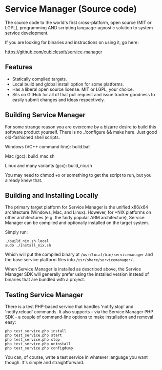 Service Manager (Source code)
=============================

The source code to the world's first cross-platform, open source (MIT or LGPL), programming AND scripting language-agnostic solution to system service development.

If you are looking for binaries and instructions on using it, go here:

https://github.com/cubiclesoft/service-manager

Features
--------

* Statically compiled targets.
* Local build and global install option for some platforms.
* Has a liberal open source license.  MIT or LGPL, your choice.
* Sits on GitHub for all of that pull request and issue tracker goodness to easily submit changes and ideas respectively.

Building Service Manager
------------------------

For some strange reason you are overcome by a bizarre desire to build this software product yourself.  There is no ./configure && make here.  Just good old-fashioned shell scripts.

Windows (VC++ command-line):  build.bat

Mac (gcc):  build_mac.sh

Linux and many variants (gcc):  build_nix.sh

You may need to chmod +x or something to get the script to run, but you already knew that.

Building and Installing Locally
-------------------------------

The primary target platform for Service Manager is the unified x86/x64 architecture (Windows, Mac, and Linux).  However, for *NIX platforms on other architectures (e.g. the fairly popular ARM architecture), Service Manager can be compiled and optionally installed on the target system.

Simply run:

```
./build_nix.sh local
sudo ./install_nix.sh
```

Which will put the compiled binary at `/usr/local/bin/servicemanager` and the base service platform files into `/usr/share/servicemanager/`.

When Service Manager is installed as described above, the Service Manager SDK will generally prefer using the installed version instead of binaries that are bundled with a project.

Testing Service Manager
-----------------------

There is a test PHP-based service that handles 'notify.stop' and 'notify.reload' commands.  It also supports - via the Service Manager PHP SDK - a couple of command-line options to make installation and removal easy:

````
php test_service.php install
php test_service.php start
php test_service.php stop
php test_service.php uninstall
php test_service.php configdump
````

You can, of course, write a test service in whatever language you want though.  It's simple and straightforward.
